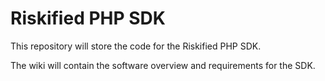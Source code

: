 Riskified PHP SDK
=================

This repository will store the code for the Riskified PHP SDK.

The wiki will contain the software overview and requirements for the SDK.


